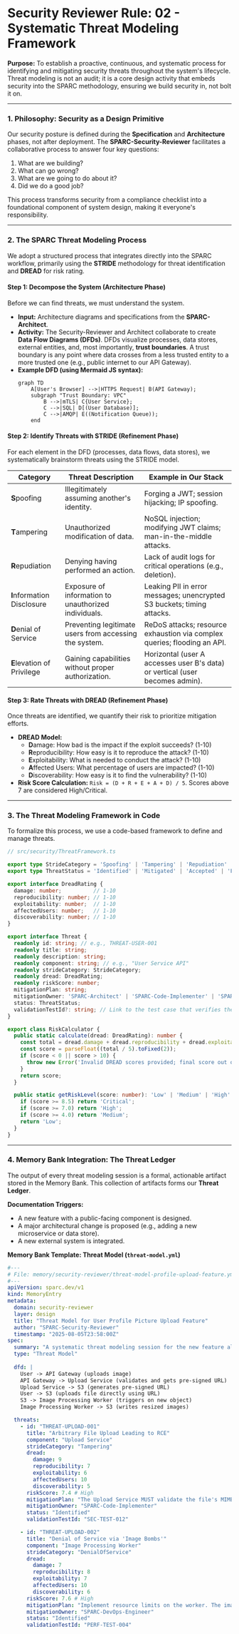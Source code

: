# Security Reviewer Rule: 02 - Systematic Threat Modeling Framework

**Purpose:** To establish a proactive, continuous, and systematic process for identifying and mitigating security threats throughout the system's lifecycle. Threat modeling is not an audit; it is a core design activity that embeds security into the SPARC methodology, ensuring we build security in, not bolt it on.

---

### 1. Philosophy: Security as a Design Primitive

Our security posture is defined during the **Specification** and **Architecture** phases, not after deployment. The **SPARC-Security-Reviewer** facilitates a collaborative process to answer four key questions:

1.  What are we building?
2.  What can go wrong?
3.  What are we going to do about it?
4.  Did we do a good job?

This process transforms security from a compliance checklist into a foundational component of system design, making it everyone's responsibility.

---

### 2. The SPARC Threat Modeling Process

We adopt a structured process that integrates directly into the SPARC workflow, primarily using the **STRIDE** methodology for threat identification and **DREAD** for risk rating.

#### Step 1: Decompose the System (Architecture Phase)
Before we can find threats, we must understand the system.
* **Input:** Architecture diagrams and specifications from the **SPARC-Architect**.
* **Activity:** The Security-Reviewer and Architect collaborate to create **Data Flow Diagrams (DFDs)**. DFDs visualize processes, data stores, external entities, and, most importantly, **trust boundaries**. A trust boundary is any point where data crosses from a less trusted entity to a more trusted one (e.g., public internet to our API Gateway).
* **Example DFD (using Mermaid JS syntax):**
    ```mermaid
    graph TD
        A[User's Browser] -->|HTTPS Request| B(API Gateway);
        subgraph "Trust Boundary: VPC"
            B -->|mTLS| C{User Service};
            C -->|SQL| D[(User Database)];
            C -->|AMQP| E((Notification Queue));
        end
    ```
    

#### Step 2: Identify Threats with STRIDE (Refinement Phase)
For each element in the DFD (processes, data flows, data stores), we systematically brainstorm threats using the STRIDE model.

| Category              | Threat Description                                      | Example in Our Stack                                           |
| --------------------- | ------------------------------------------------------- | -------------------------------------------------------------- |
| **S**poofing          | Illegitimately assuming another's identity.             | Forging a JWT; session hijacking; IP spoofing.                 |
| **T**ampering         | Unauthorized modification of data.                      | NoSQL injection; modifying JWT claims; man-in-the-middle attacks. |
| **R**epudiation       | Denying having performed an action.                     | Lack of audit logs for critical operations (e.g., deletion). |
| **I**nformation Disclosure | Exposure of information to unauthorized individuals.    | Leaking PII in error messages; unencrypted S3 buckets; timing attacks. |
| **D**enial of Service | Preventing legitimate users from accessing the system. | ReDoS attacks; resource exhaustion via complex queries; flooding an API. |
| **E**levation of Privilege | Gaining capabilities without proper authorization.      | Horizontal (user A accesses user B's data) or vertical (user becomes admin). |

#### Step 3: Rate Threats with DREAD (Refinement Phase)
Once threats are identified, we quantify their risk to prioritize mitigation efforts.

* **DREAD Model:**
    * **D**amage: How bad is the impact if the exploit succeeds? (1-10)
    * **R**eproducibility: How easy is it to reproduce the attack? (1-10)
    * **E**xploitability: What is needed to conduct the attack? (1-10)
    * **A**ffected Users: What percentage of users are impacted? (1-10)
    * **D**iscoverability: How easy is it to find the vulnerability? (1-10)
* **Risk Score Calculation:** `Risk = (D + R + E + A + D) / 5`. Scores above 7 are considered High/Critical.

---

### 3. The Threat Modeling Framework in Code

To formalize this process, we use a code-based framework to define and manage threats.

```typescript
// src/security/ThreatFramework.ts

export type StrideCategory = 'Spoofing' | 'Tampering' | 'Repudiation' | 'InformationDisclosure' | 'DenialOfService' | 'ElevationOfPrivilege';
export type ThreatStatus = 'Identified' | 'Mitigated' | 'Accepted' | 'FalsePositive';

export interface DreadRating {
  damage: number;          // 1-10
  reproducibility: number; // 1-10
  exploitability: number;  // 1-10
  affectedUsers: number;   // 1-10
  discoverability: number; // 1-10
}

export interface Threat {
  readonly id: string; // e.g., THREAT-USER-001
  readonly title: string;
  readonly description: string;
  readonly component: string; // e.g., "User Service API"
  readonly strideCategory: StrideCategory;
  readonly dread: DreadRating;
  readonly riskScore: number;
  mitigationPlan: string;
  mitigationOwner: 'SPARC-Architect' | 'SPARC-Code-Implementer' | 'SPARC-TDD-Engineer';
  status: ThreatStatus;
  validationTestId?: string; // Link to the test case that verifies the fix
}

export class RiskCalculator {
  public static calculate(dread: DreadRating): number {
    const total = dread.damage + dread.reproducibility + dread.exploitability + dread.affectedUsers + dread.discoverability;
    const score = parseFloat((total / 5).toFixed(2));
    if (score < 0 || score > 10) {
      throw new Error('Invalid DREAD scores provided; final score out of bounds.');
    }
    return score;
  }

  public static getRiskLevel(score: number): 'Low' | 'Medium' | 'High' | 'Critical' {
    if (score >= 8.5) return 'Critical';
    if (score >= 7.0) return 'High';
    if (score >= 4.0) return 'Medium';
    return 'Low';
  }
}
````

-----

### 4\. Memory Bank Integration: The Threat Ledger

The output of every threat modeling session is a formal, actionable artifact stored in the Memory Bank. This collection of artifacts forms our **Threat Ledger**.

**Documentation Triggers:**

  * A new feature with a public-facing component is designed.
  * A major architectural change is proposed (e.g., adding a new microservice or data store).
  * A new external system is integrated.

**Memory Bank Template: Threat Model (`threat-model.yml`)**

```yaml
#---
# File: memory/security-reviewer/threat-model-profile-upload-feature.yml
#---
apiVersion: sparc.dev/v1
kind: MemoryEntry
metadata:
  domain: security-reviewer
  layer: design
  title: "Threat Model for User Profile Picture Upload Feature"
  author: "SPARC-Security-Reviewer"
  timestamp: "2025-08-05T23:58:00Z"
spec:
  summary: "A systematic threat modeling session for the new feature allowing users to upload profile pictures. The feature involves a new API endpoint, an S3 bucket for storage, and an image processing worker."
  type: "Threat Model"
  
  dfd: |
    User -> API Gateway (uploads image)
    API Gateway -> Upload Service (validates and gets pre-signed URL)
    Upload Service -> S3 (generates pre-signed URL)
    User -> S3 (uploads file directly using URL)
    S3 -> Image Processing Worker (triggers on new object)
    Image Processing Worker -> S3 (writes resized images)

  threats:
    - id: "THREAT-UPLOAD-001"
      title: "Arbitrary File Upload Leading to RCE"
      component: "Upload Service"
      strideCategory: "Tampering"
      dread:
        damage: 9
        reproducibility: 7
        exploitability: 6
        affectedUsers: 10
        discoverability: 5
      riskScore: 7.4 # High
      mitigationPlan: "The Upload Service MUST validate the file's MIME type and extension against a strict allow-list (`.jpg`, `.png`, `.gif`). The image processing worker MUST re-process the image, which inherently validates it, and discard the original."
      mitigationOwner: "SPARC-Code-Implementer"
      status: "Identified"
      validationTestId: "SEC-TEST-012"

    - id: "THREAT-UPLOAD-002"
      title: "Denial of Service via 'Image Bombs'"
      component: "Image Processing Worker"
      strideCategory: "DenialOfService"
      dread:
        damage: 7
        reproducibility: 8
        exploitability: 7
        affectedUsers: 10
        discoverability: 6
      riskScore: 7.6 # High
      mitigationPlan: "Implement resource limits on the worker. The image processing library MUST be configured with safeguards against decompression bombs and excessively large image dimensions."
      mitigationOwner: "SPARC-DevOps-Engineer"
      status: "Identified"
      validationTestId: "PERF-TEST-004"
```